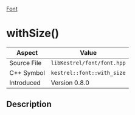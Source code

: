 [Font](index)
# withSize()
| Aspect | Value |
| --- | --- |
| Source File | `libKestrel/font/font.hpp` |
| C++ Symbol | `kestrel::font::with_size` |
| Introduced | Version 0.8.0 |
## Description

